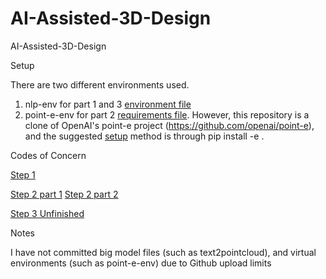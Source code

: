 # AI-Assisted-3D-Design
 AI-Assisted-3D-Design

Setup

There are two different environments used.
1. nlp-env for part 1 and 3 [environment file](AI-Assisted-3D-Design-Optimization/environment.yml)
2. point-e-env for part 2 [requirements file](point-e/requirements.txt). However, this repository is a clone of OpenAI's point-e project (https://github.com/openai/point-e), and the suggested [setup](point-e/setup.py) method is through pip install -e .


Codes of Concern

[Step 1](AI-Assisted-3D-Design-Optimization/step1.ipynb)

[Step 2 part 1](point-e/point_e/scripts/text2pointcloud.ipynb)
[Step 2 part 2](point-e/point_e/scripts/pointcloud2mesh.ipynb)

[Step 3 Unfinished](AI-Assisted-3D-Design-Optimization/step3.ipynb)


Notes

I have not committed big model files (such as text2pointcloud), and virtual environments (such as point-e-env) due to Github upload limits